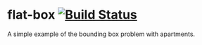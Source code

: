 # flat-box [![Build Status](https://travis-ci.org/gardenunez/flat-box.svg?branch=master)](https://travis-ci.org/gardenunez/flat-box)

A simple example of the bounding box problem with apartments. 
